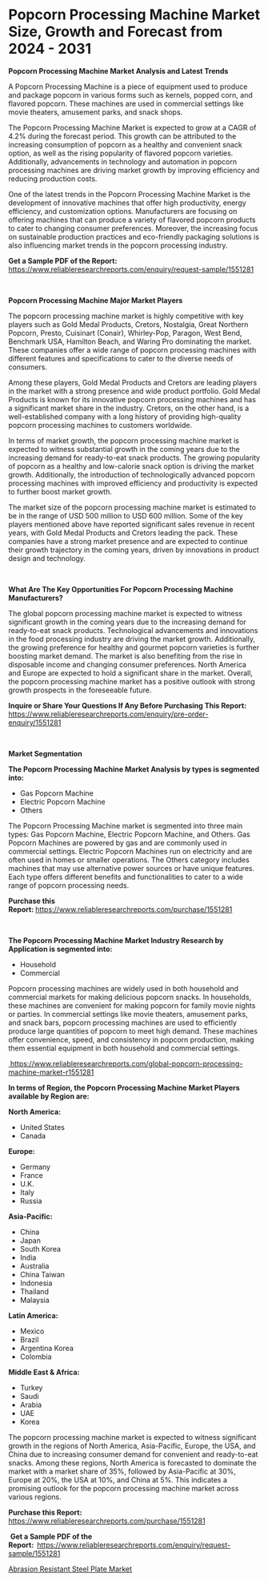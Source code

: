 <p><h1>Popcorn Processing Machine Market Size, Growth and Forecast from 2024 - 2031</h1></p><p><strong>Popcorn Processing Machine Market Analysis and Latest Trends</strong></p>
<p><p>A Popcorn Processing Machine is a piece of equipment used to produce and package popcorn in various forms such as kernels, popped corn, and flavored popcorn. These machines are used in commercial settings like movie theaters, amusement parks, and snack shops.</p><p>The Popcorn Processing Machine Market is expected to grow at a CAGR of 4.2% during the forecast period. This growth can be attributed to the increasing consumption of popcorn as a healthy and convenient snack option, as well as the rising popularity of flavored popcorn varieties. Additionally, advancements in technology and automation in popcorn processing machines are driving market growth by improving efficiency and reducing production costs.</p><p>One of the latest trends in the Popcorn Processing Machine Market is the development of innovative machines that offer high productivity, energy efficiency, and customization options. Manufacturers are focusing on offering machines that can produce a variety of flavored popcorn products to cater to changing consumer preferences. Moreover, the increasing focus on sustainable production practices and eco-friendly packaging solutions is also influencing market trends in the popcorn processing industry.</p></p>
<p><strong>Get a Sample PDF of the Report:&nbsp;</strong> <a href="https://www.reliableresearchreports.com/enquiry/request-sample/1551281">https://www.reliableresearchreports.com/enquiry/request-sample/1551281</a></p>
<p>&nbsp;</p>
<p><strong>Popcorn Processing Machine Major Market Players</strong></p>
<p><p>The popcorn processing machine market is highly competitive with key players such as Gold Medal Products, Cretors, Nostalgia, Great Northern Popcorn, Presto, Cuisinart (Conair), Whirley-Pop, Paragon, West Bend, Benchmark USA, Hamilton Beach, and Waring Pro dominating the market. These companies offer a wide range of popcorn processing machines with different features and specifications to cater to the diverse needs of consumers.</p><p>Among these players, Gold Medal Products and Cretors are leading players in the market with a strong presence and wide product portfolio. Gold Medal Products is known for its innovative popcorn processing machines and has a significant market share in the industry. Cretors, on the other hand, is a well-established company with a long history of providing high-quality popcorn processing machines to customers worldwide.</p><p>In terms of market growth, the popcorn processing machine market is expected to witness substantial growth in the coming years due to the increasing demand for ready-to-eat snack products. The growing popularity of popcorn as a healthy and low-calorie snack option is driving the market growth. Additionally, the introduction of technologically advanced popcorn processing machines with improved efficiency and productivity is expected to further boost market growth.</p><p>The market size of the popcorn processing machine market is estimated to be in the range of USD 500 million to USD 600 million. Some of the key players mentioned above have reported significant sales revenue in recent years, with Gold Medal Products and Cretors leading the pack. These companies have a strong market presence and are expected to continue their growth trajectory in the coming years, driven by innovations in product design and technology.</p></p>
<p>&nbsp;</p>
<p><strong>What Are The Key Opportunities For Popcorn Processing Machine Manufacturers?</strong></p>
<p><p>The global popcorn processing machine market is expected to witness significant growth in the coming years due to the increasing demand for ready-to-eat snack products. Technological advancements and innovations in the food processing industry are driving the market growth. Additionally, the growing preference for healthy and gourmet popcorn varieties is further boosting market demand. The market is also benefiting from the rise in disposable income and changing consumer preferences. North America and Europe are expected to hold a significant share in the market. Overall, the popcorn processing machine market has a positive outlook with strong growth prospects in the foreseeable future.</p></p>
<p><strong>Inquire or Share Your Questions If Any Before Purchasing This Report:</strong> <a href="https://www.reliableresearchreports.com/enquiry/pre-order-enquiry/1551281">https://www.reliableresearchreports.com/enquiry/pre-order-enquiry/1551281</a></p>
<p>&nbsp;</p>
<p><strong>Market Segmentation</strong></p>
<p><strong>The Popcorn Processing Machine Market Analysis by types is segmented into:</strong></p>
<p><ul><li>Gas Popcorn Machine</li><li>Electric Popcorn Machine</li><li>Others</li></ul></p>
<p><p>The Popcorn Processing Machine market is segmented into three main types: Gas Popcorn Machine, Electric Popcorn Machine, and Others. Gas Popcorn Machines are powered by gas and are commonly used in commercial settings. Electric Popcorn Machines run on electricity and are often used in homes or smaller operations. The Others category includes machines that may use alternative power sources or have unique features. Each type offers different benefits and functionalities to cater to a wide range of popcorn processing needs.</p></p>
<p><strong>Purchase this Report:&nbsp;</strong><a href="https://www.reliableresearchreports.com/purchase/1551281">https://www.reliableresearchreports.com/purchase/1551281</a></p>
<p>&nbsp;</p>
<p><strong>The Popcorn Processing Machine Market Industry Research by Application is segmented into:</strong></p>
<p><ul><li>Household</li><li>Commercial</li></ul></p>
<p><p>Popcorn processing machines are widely used in both household and commercial markets for making delicious popcorn snacks. In households, these machines are convenient for making popcorn for family movie nights or parties. In commercial settings like movie theaters, amusement parks, and snack bars, popcorn processing machines are used to efficiently produce large quantities of popcorn to meet high demand. These machines offer convenience, speed, and consistency in popcorn production, making them essential equipment in both household and commercial settings.</p></p>
<p><a href="https://www.reliableresearchreports.com/global-popcorn-processing-machine-market-r1551281">&nbsp;https://www.reliableresearchreports.com/global-popcorn-processing-machine-market-r1551281</a></p>
<p><strong>In terms of Region, the Popcorn Processing Machine Market Players available by Region are:</strong></p>
<p>
    <p> <strong> North America: </strong>
        <ul>
            <li>United States</li>
            <li>Canada</li>
        </ul>
        </p> 
    <p> <strong> Europe: </strong>
        <ul>
            <li>Germany</li>
            <li>France</li>
            <li>U.K.</li>
            <li>Italy</li>
            <li>Russia</li>
        </ul>
        </p> 
    <p> <strong> Asia-Pacific: </strong>
        <ul>
            <li>China</li>
            <li>Japan</li>
            <li>South Korea</li>
            <li>India</li>
            <li>Australia</li>
            <li>China Taiwan</li>
            <li>Indonesia</li>
            <li>Thailand</li>
            <li>Malaysia</li>
        </ul>
        </p> 
    <p> <strong> Latin America: </strong>
        <ul>
            <li>Mexico</li>
            <li>Brazil</li>
            <li>Argentina Korea</li>
            <li>Colombia</li>
        </ul>
        </p> 
    <p> <strong> Middle East & Africa: </strong>
        <ul>
            <li>Turkey</li>
            <li>Saudi</li>
            <li>Arabia</li>
            <li>UAE</li>
            <li>Korea</li>
        </ul>
    </p>
    </p>
<p><p>The popcorn processing machine market is expected to witness significant growth in the regions of North America, Asia-Pacific, Europe, the USA, and China due to increasing consumer demand for convenient and ready-to-eat snacks. Among these regions, North America is forecasted to dominate the market with a market share of 35%, followed by Asia-Pacific at 30%, Europe at 20%, the USA at 10%, and China at 5%. This indicates a promising outlook for the popcorn processing machine market across various regions.</p></p>
<p><strong>Purchase this Report: </strong><a href="https://www.reliableresearchreports.com/purchase/1551281">https://www.reliableresearchreports.com/purchase/1551281</a></p>
<p>&nbsp;<strong>Get a Sample PDF of the Report:&nbsp;&nbsp;</strong><a href="https://www.reliableresearchreports.com/enquiry/request-sample/1551281">https://www.reliableresearchreports.com/enquiry/request-sample/1551281</a></p>
<p><strong></strong></p>
<p><p><a href="https://issuu.com/reportprime-2/docs/abrasion-resistant-steel-plate-market-size-2030.pp">Abrasion Resistant Steel Plate Market</a></p></p>